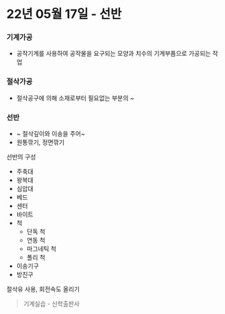 # 22년 05월 17일 - 선반

### 기계가공

- 공작기계를 사용하여 공작물을 요구되는 모양과 치수의 기계부픔으로 가공되는 작업

### 절삭가공

- 절삭공구에 의해 소재로부터 필요없는 부분의 ~

### 선반

- ~ 절삭깊이와 이송을 주어~
- 원통깎기, 정면깎기

선반의 구성

- 주축대
- 왕복대
- 심압대
- 베드
- 센터
- 바이트
- 척
    - 단독 척
    - 연동 척
    - 마그네틱 척
    - 폴리 척
- 이송기구
- 방진구

절삭유 사용, 회전속도 올리기

> 기계실습 - 신학출판사
>